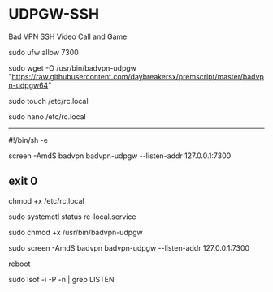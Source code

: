 # UDPGW-SSH

Bad VPN SSH Video Call and Game 

sudo ufw allow 7300


sudo wget -O /usr/bin/badvpn-udpgw "https://raw.githubusercontent.com/daybreakersx/premscript/master/badvpn-udpgw64"

sudo touch /etc/rc.local

sudo nano /etc/rc.local

----------------------

#!/bin/sh -e

screen -AmdS badvpn badvpn-udpgw --listen-addr 127.0.0.1:7300

exit 0
----------------------


chmod +x /etc/rc.local

sudo systemctl status rc-local.service

sudo chmod +x /usr/bin/badvpn-udpgw

sudo screen -AmdS badvpn badvpn-udpgw --listen-addr 127.0.0.1:7300

reboot

sudo lsof -i -P -n | grep LISTEN






